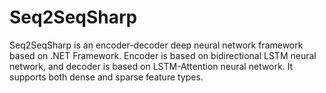 # Seq2SeqSharp
Seq2SeqSharp is an encoder-decoder deep neural network framework based on .NET Framework. Encoder is based on bidirectional LSTM neural network, and decoder is based on LSTM-Attention neural network. It supports both dense and sparse feature types.